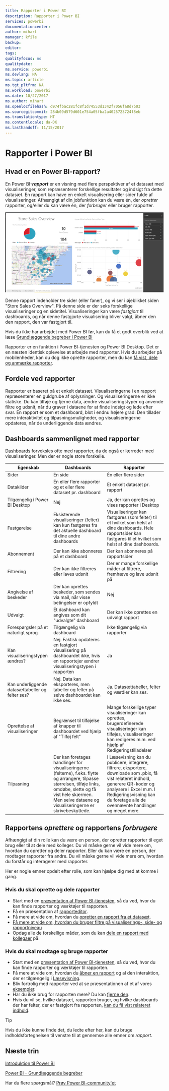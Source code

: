 ```yaml
---
title: Rapporter i Power BI
description: Rapporter i Power BI
services: powerbi
documentationcenter: 
author: mihart
manager: kfile
backup: 
editor: 
tags: 
qualityfocus: no
qualitydate: 
ms.service: powerbi
ms.devlang: NA
ms.topic: article
ms.tgt_pltfrm: NA
ms.workload: powerbi
ms.date: 10/27/2017
ms.author: mihart
ms.openlocfilehash: d974fbac281fc8f1d74553d1342f7056fa8d7b03
ms.sourcegitcommit: 284b09d579d601e754a05fba2a4025723724f8eb
ms.translationtype: HT
ms.contentlocale: da-DK
ms.lasthandoff: 11/15/2017
---
```

# <a name="reports-in-power-bi"></a>Rapporter i Power BI
## <a name="what-is-a-power-bi-report"></a>Hvad er en Power BI-rapport?
En Power BI-***rapport*** er en visning med flere perspektiver af et datasæt med visualiseringer, som repræsenterer forskellige resultater og indsigt fra dette datasæt.  En rapport kan have en enkelt visualisering eller sider fulde af visualiseringer. Afhængigt af din jobfunktion kan du være én, der *opretter* rapporter, og/eller du kan være én, der *forbruger* eller bruger rapporter.

![](media/service-reports/reportview.png)

Denne rapport indeholder tre sider (eller faner), og vi ser i øjeblikket siden "Store Sales Overview". På denne side er der seks forskellige visualiseringer og en sidetitel. Visualiseringer kan være *fastgjort* til dashboards, og når denne fastgjorte visualisering bliver valgt, åbner den den rapport, den var fastgjort til.

Hvis du ikke har arbejdet med Power BI før, kan du få et godt overblik ved at læse [Grundlæggende begreber i Power BI](service-basic-concepts.md)

Rapporter er en funktion i Power BI-tjenesten og Power BI Desktop. Det er en næsten identisk oplevelse at arbejde med rapporter. Hvis du arbejder på mobilenheder, kan du dog ikke oprette rapporter, men du kan [få vist, dele og anmærke rapporter](mobile-reports-in-the-mobile-apps.md).

## <a name="advantages-of-reports"></a>Fordele ved rapporter
Rapporter er baseret på et enkelt datasæt. Visualiseringerne i en rapport repræsenterer en guldgrube af oplysninger. Og visualiseringerne er ikke statiske. Du kan tilføje og fjerne data, ændre visualiseringstyper og anvende filtre og udsnit, når du graver i dataene for at finde indsigt og lede efter svar. En rapport er som et dashboard, blot i endnu højere grad: Den tillader mere interaktivitet og tilpasningsmuligheder, og visualiseringerne opdateres, når de underliggende data ændres.

## <a name="dashboards-versus-reports"></a>Dashboards sammenlignet med rapporter
[Dashboards](service-dashboards.md) forveksles ofte med rapporter, da de også er lærreder med visualiseringer. Men der er nogle store forskelle.  

| **Egenskab** | **Dashboards** | **Rapporter** |
| --- | --- | --- |
| Sider |Én side |Én eller flere sider |
| Datakilder |Én eller flere rapporter og et eller flere datasæt pr. dashboard |Et enkelt datasæt pr. rapport |
| Tilgængelig i Power BI Desktop |Nej |Ja, der kan oprettes og vises rapporter i Desktop |
| Fastgørelse |Eksisterende visualiseringer (felter) kan kun fastgøres fra det aktuelle dashboard til dine andre dashboards |Visualiseringer kan fastgøres (som felter) til et hvilket som helst af dine dashboards. Hele rapportsider kan fastgøres til et hvilket som helst af dine dashboards. |
| Abonnement |Der kan ikke abonneres på et dashboard |Der kan abonneres på rapportsider |
| Filtrering |Der kan ikke filtreres eller laves udsnit |Der er mange forskellige måder at filtrere, fremhæve og lave udsnit på |
| Angivelse af beskeder |Der kan oprettes beskeder, som sendes via mail, når visse betingelser er opfyldt |Nej |
| Udvalgt |Ét dashboard kan angives som dit "udvalgte" dashboard |Der kan ikke oprettes en udvalgt rapport |
| Forespørgsler på et naturligt sprog |Tilgængelig via dashboard |Ikke tilgængelig via rapporter |
| Kan visualiseringstypen ændres? |Nej. Faktisk opdateres en fastgjort visualisering på dashboardet ikke, hvis en rapportejer ændrer visualiseringstypen i rapporten |Ja |
| Kan underliggende datasættabeller og felter ses? |Nej. Data kan eksporteres, men tabeller og felter på selve dashboardet kan ikke ses. |Ja. Datasættabeller, felter og værdier kan ses. |
| Oprettelse af visualiseringer |Begrænset til tilføjelse af knapper til dashboardet ved hjælp af "Tilføj felt" |Mange forskellige typer visualiseringer kan oprettes, brugerdefinerede visualiseringer kan tilføjes, visualiseringer kan redigeres m.m. ved hjælp af Redigeringstilladelser |
| Tilpasning |Der kan foretages handlinger for visualiseringerne (felterne), f.eks. flytte og arrangere, tilpasse størrelsen, tilføje links, omdøbe, slette og få vist hele skærmen. Men selve dataene og visualiseringerne er skrivebeskyttede. |I Læsevisning kan du publicere, integrere, filtrere, eksportere, downloade som .pbix, få vist relateret indhold, generere QR-koder og analysere i Excel m.m.  I Redigeringsvisning kan du foretage alle de ovennævnte handlinger og meget mere. |

## <a name="report-creators-and-report-consumers"></a>Rapportens ***oprettere*** og rapportens ***forbrugere***
Afhængigt af din rolle kan du være en person, der opretter rapporter til eget brug eller til at dele med kolleger. Du vil måske gerne vil vide mere om, hvordan du opretter og deler rapporter. Eller du kan være en person, der modtager rapporter fra andre. Du vil måske gerne vil vide mere om, hvordan du forstår og interagerer med rapporter.

Her er nogle emner opdelt efter rolle, som kan hjælpe dig med at komme i gang.

### <a name="if-you-will-be-creating-and-sharing-reports"></a>Hvis du skal oprette og dele rapporter
* Start med en [præsentation af Power BI-tjenesten](service-basic-concepts.md), så du ved, hvor du kan finde rapporter og værktøjer til rapporten.
* Få en præsentation af [rapporteditor](service-the-report-editor-take-a-tour.md).
* Få mere at vide om, hvordan du [opretter en rapport fra et datasæt](service-report-create-new.md).
* [Få mere at vide om, hvordan du bruger filtre på visualiserings-, side- og rapportniveau](power-bi-how-to-report-filter.md)
* Opdag alle de forskellige måder, som du kan [dele en rapport med kollegaer](service-share-dashboards.md) på.

### <a name="if-you-will-be-receiving-and-consuming-reports"></a>Hvis du skal modtage og bruge rapporter
* Start med en [præsentation af Power BI-tjenesten](service-basic-concepts.md), så du ved, hvor du kan finde rapporter og værktøjer til rapporten.
* Få mere at vide om, hvordan du [åbner en rapport](service-report-open-in-reading-view.md) og al den interaktion, der er tilgængelig i [Læsevisning](service-dashboard-tiles.md).
* Bliv fortrolig med rapporter ved at se præsentationen af et af vores [eksempler](sample-tutorial-connect-to-the-samples.md).  
* Har du ikke brug for rapporten mere? Du kan [fjerne den](service-delete.md).
* Hvis du vil se, hvilke datasæt, rapporten bruger, og hvilke dashboards der har felter, der er fastgjort fra rapporten, [kan du få vist relateret indhold](service-related-content.md).

> [!TIP]
> Hvis du ikke kunne finde det, du ledte efter her, kan du bruge indholdsfortegnelsen til venstre til at gennemse alle emner om *rapport*.
> 
> 

## <a name="next-steps"></a>Næste trin
[Introduktion til Power BI](service-get-started.md) 

[Power BI – Grundlæggende begreber](service-basic-concepts.md)

Har du flere spørgsmål? [Prøv Power BI-community'et](http://community.powerbi.com/)

